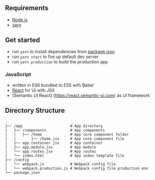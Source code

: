 # <projectname>



## Requirements
- [Node.js](https://nodejs.org)
- [yarn](https://yarnpkg.com)

## Get started
- run `yarn` to install dependencies from [package.json](package.json)
- run `yarn start` to fire up default dev server
- run `yarn production` to build the production app

### JavaScript
- written in ES6 bundled to ES5 with Babel
- [React](https://facebook.github.io/react/) for UI with JSX
- [Semantic UI React] (https://react.semantic-ui.com) as UI framework



## Directory Structure

```
.
├── /app                      # App directory
|   ├── /components           # App components
|   |   ├── /home             # App core component folder
|   |       ├── /home.jsx     # App core component file
|   ├── app.container.jsx     # App container
|   ├── app.module.jsx        # App module
|   └── app.routes.jsx        # App routes
|   └── index.html            # App index template file
├── /config
|   └── webpack.js            # Webpack config file
|   └── webpack.production.js # Webpack config file production env
└── package.json
```

